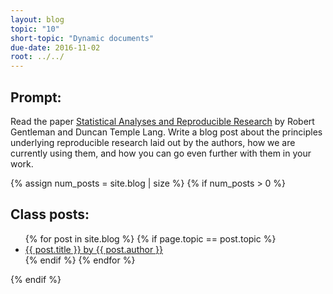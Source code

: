 ```yaml
---
layout: blog
topic: "10"
short-topic: "Dynamic documents"
due-date: 2016-11-02
root: ../../
---
```


## Prompt:

Read the paper [Statistical Analyses and Reproducible Research](http://biostats.bepress.com/bioconductor/paper2/) by Robert Gentleman and Duncan Temple Lang. Write a blog post about the principles underlying reproducible research laid out by the authors, how we are currently using them, and how you can go even further with them in your work.


{% assign num_posts = site.blog | size %}
{% if num_posts > 0 %}
## Class posts:

<ul>
{% for post in site.blog %}
  {% if page.topic == post.topic %}
  <li><a href="{{ post.url }}">{{ post.title }} by {{ post.author }}</a></li>
  {% endif %}
{% endfor %}
</ul>
{% endif %}
